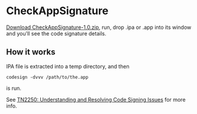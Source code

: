 CheckAppSignature
=================

[Download CheckAppSignature-1.0.zip](https://github.com/downloads/andreyvit/CheckAppSignature/CheckAppSignature-1.0.zip),
run, drop .ipa or .app into its window and you'll see the code signature details.


How it works
------------

IPA file is extracted into a temp directory, and then

    codesign -dvvv /path/to/the.app

is run.

See
[TN2250: Understanding and Resolving Code Signing Issues](http://developer.apple.com/library/ios/#technotes/tn2250/_index.html#//apple_ref/doc/uid/DTS40009933)
for more info.
